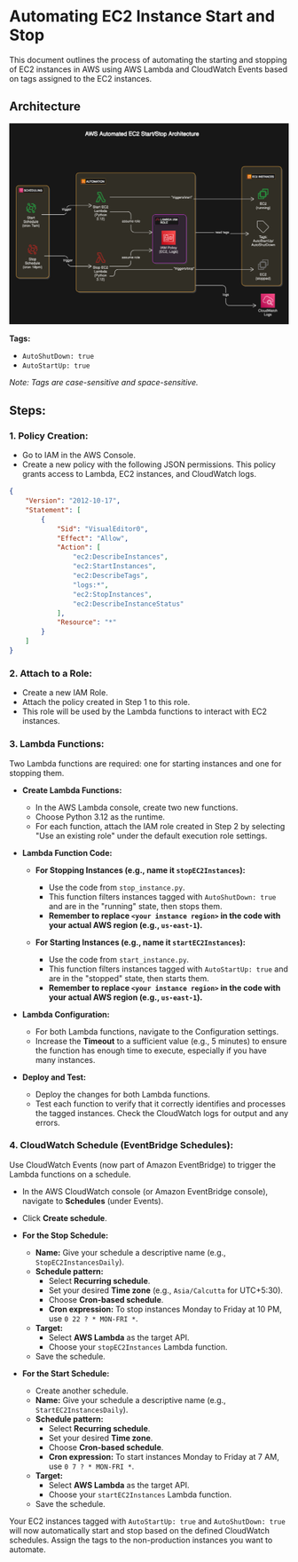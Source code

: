 # Automating EC2 Instance Start and Stop

This document outlines the process of automating the starting and stopping of EC2 instances in AWS using AWS Lambda and CloudWatch Events based on tags assigned to the EC2 instances.

## Architecture

![Architecture](./architecture.png)

**Tags:**
- `AutoShutDown: true`
- `AutoStartUp: true`

*Note: Tags are case-sensitive and space-sensitive.*

## Steps:

### 1. Policy Creation:

- Go to IAM in the AWS Console.
- Create a new policy with the following JSON permissions. This policy grants access to Lambda, EC2 instances, and CloudWatch logs.

```json
{
    "Version": "2012-10-17",
    "Statement": [
        {
            "Sid": "VisualEditor0",
            "Effect": "Allow",
            "Action": [
                "ec2:DescribeInstances",
                "ec2:StartInstances",
                "ec2:DescribeTags",
                "logs:*",
                "ec2:StopInstances",
                "ec2:DescribeInstanceStatus"
            ],
            "Resource": "*"
        }
    ]
}
```

### 2. Attach to a Role:

- Create a new IAM Role.
- Attach the policy created in Step 1 to this role.
- This role will be used by the Lambda functions to interact with EC2 instances.

### 3. Lambda Functions:

Two Lambda functions are required: one for starting instances and one for stopping them.

- **Create Lambda Functions:**
    - In the AWS Lambda console, create two new functions.
    - Choose Python 3.12 as the runtime.
    - For each function, attach the IAM role created in Step 2 by selecting "Use an existing role" under the default execution role settings.

- **Lambda Function Code:**
    - **For Stopping Instances (e.g., name it `stopEC2Instances`):**
        - Use the code from `stop_instance.py`.
        - This function filters instances tagged with `AutoShutDown: true` and are in the "running" state, then stops them.
        - **Remember to replace `<your instance region>` in the code with your actual AWS region (e.g., `us-east-1`).**

    - **For Starting Instances (e.g., name it `startEC2Instances`):**
        - Use the code from `start_instance.py`.
        - This function filters instances tagged with `AutoStartUp: true` and are in the "stopped" state, then starts them.
        - **Remember to replace `<your instance region>` in the code with your actual AWS region (e.g., `us-east-1`).**

- **Lambda Configuration:**
    - For both Lambda functions, navigate to the Configuration settings.
    - Increase the **Timeout** to a sufficient value (e.g., 5 minutes) to ensure the function has enough time to execute, especially if you have many instances.

- **Deploy and Test:**
    - Deploy the changes for both Lambda functions.
    - Test each function to verify that it correctly identifies and processes the tagged instances. Check the CloudWatch logs for output and any errors.

### 4. CloudWatch Schedule (EventBridge Schedules):

Use CloudWatch Events (now part of Amazon EventBridge) to trigger the Lambda functions on a schedule.

- In the AWS CloudWatch console (or Amazon EventBridge console), navigate to **Schedules** (under Events).
- Click **Create schedule**.

- **For the Stop Schedule:**
    - **Name:** Give your schedule a descriptive name (e.g., `StopEC2InstancesDaily`).
    - **Schedule pattern:**
        - Select **Recurring schedule**.
        - Set your desired **Time zone** (e.g., `Asia/Calcutta` for UTC+5:30).
        - Choose **Cron-based schedule**.
        - **Cron expression:** To stop instances Monday to Friday at 10 PM, use `0 22 ? * MON-FRI *`.
    - **Target:**
        - Select **AWS Lambda** as the target API.
        - Choose your `stopEC2Instances` Lambda function.
    - Save the schedule.

- **For the Start Schedule:**
    - Create another schedule.
    - **Name:** Give your schedule a descriptive name (e.g., `StartEC2InstancesDaily`).
    - **Schedule pattern:**
        - Select **Recurring schedule**.
        - Set your desired **Time zone**.
        - Choose **Cron-based schedule**.
        - **Cron expression:** To start instances Monday to Friday at 7 AM, use `0 7 ? * MON-FRI *`.
    - **Target:**
        - Select **AWS Lambda** as the target API.
        - Choose your `startEC2Instances` Lambda function.
    - Save the schedule.

Your EC2 instances tagged with `AutoStartUp: true` and `AutoShutDown: true` will now automatically start and stop based on the defined CloudWatch schedules. Assign the tags to the non-production instances you want to automate. 